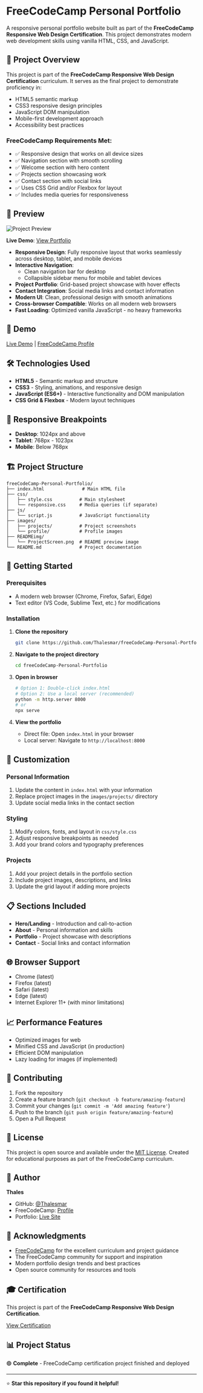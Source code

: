 # FreeCodeCamp Personal Portfolio

A responsive personal portfolio website built as part of the **FreeCodeCamp Responsive Web Design Certification**. This project demonstrates modern web development skills using vanilla HTML, CSS, and JavaScript.

## 🎯 Project Overview

This project is part of the **FreeCodeCamp Responsive Web Design Certification** curriculum. It serves as the final project to demonstrate proficiency in:

- HTML5 semantic markup
- CSS3 responsive design principles
- JavaScript DOM manipulation
- Mobile-first development approach
- Accessibility best practices

### FreeCodeCamp Requirements Met:
- ✅ Responsive design that works on all device sizes
- ✅ Navigation section with smooth scrolling
- ✅ Welcome section with hero content
- ✅ Projects section showcasing work
- ✅ Contact section with social links
- ✅ Uses CSS Grid and/or Flexbox for layout
- ✅ Includes media queries for responsiveness

## 🌟 Preview

![Project Preview](./READMEimg/ProjectScreen.png)

**Live Demo**: [View Portfolio](https://thalesmar.github.io/freeCodeCamp-Personal-Portfolio/) <!-- Update with actual GitHub Pages URL -->

- **Responsive Design**: Fully responsive layout that works seamlessly across desktop, tablet, and mobile devices
- **Interactive Navigation**: 
  - Clean navigation bar for desktop
  - Collapsible sidebar menu for mobile and tablet devices
- **Project Portfolio**: Grid-based project showcase with hover effects
- **Contact Integration**: Social media links and contact information
- **Modern UI**: Clean, professional design with smooth animations
- **Cross-browser Compatible**: Works on all modern web browsers
- **Fast Loading**: Optimized vanilla JavaScript - no heavy frameworks

## 🚀 Demo

[Live Demo](https://thalesmar.github.io/freeCodeCamp-Personal-Portfolio/) | [FreeCodeCamp Profile](https://www.freecodecamp.org/Thalesmar) <!-- Update with actual URLs -->

## 🛠️ Technologies Used

- **HTML5** - Semantic markup and structure
- **CSS3** - Styling, animations, and responsive design
- **JavaScript (ES6+)** - Interactive functionality and DOM manipulation
- **CSS Grid & Flexbox** - Modern layout techniques

## 📱 Responsive Breakpoints

- **Desktop**: 1024px and above
- **Tablet**: 768px - 1023px
- **Mobile**: Below 768px

## 🏗️ Project Structure

```
freeCodeCamp-Personal-Portfolio/
├── index.html              # Main HTML file
├── css/
│   ├── style.css          # Main stylesheet
│   └── responsive.css     # Media queries (if separate)
├── js/
│   └── script.js          # JavaScript functionality
├── images/
│   ├── projects/          # Project screenshots
│   └── profile/           # Profile images
├── READMEimg/
│   └── ProjectScreen.png  # README preview image
└── README.md              # Project documentation
```

## 🚀 Getting Started

### Prerequisites

- A modern web browser (Chrome, Firefox, Safari, Edge)
- Text editor (VS Code, Sublime Text, etc.) for modifications

### Installation

1. **Clone the repository**
   ```bash
   git clone https://github.com/Thalesmar/freeCodeCamp-Personal-Portfolio.git
   ```

2. **Navigate to the project directory**
   ```bash
   cd freeCodeCamp-Personal-Portfolio
   ```

3. **Open in browser**
   ```bash
   # Option 1: Double-click index.html
   # Option 2: Use a local server (recommended)
   python -m http.server 8000
   # or
   npx serve
   ```

4. **View the portfolio**
   - Direct file: Open `index.html` in your browser
   - Local server: Navigate to `http://localhost:8000`

## 🎨 Customization

### Personal Information
1. Update the content in `index.html` with your information
2. Replace project images in the `images/projects/` directory
3. Update social media links in the contact section

### Styling
1. Modify colors, fonts, and layout in `css/style.css`
2. Adjust responsive breakpoints as needed
3. Add your brand colors and typography preferences

### Projects
1. Add your project details in the portfolio section
2. Include project images, descriptions, and links
3. Update the grid layout if adding more projects

## 📋 Sections Included

- **Hero/Landing** - Introduction and call-to-action
- **About** - Personal information and skills
- **Portfolio** - Project showcase with descriptions
- **Contact** - Social links and contact information

## 🌐 Browser Support

- Chrome (latest)
- Firefox (latest)
- Safari (latest)
- Edge (latest)
- Internet Explorer 11+ (with minor limitations)

## 📈 Performance Features

- Optimized images for web
- Minified CSS and JavaScript (in production)
- Efficient DOM manipulation
- Lazy loading for images (if implemented)

## 🤝 Contributing

1. Fork the repository
2. Create a feature branch (`git checkout -b feature/amazing-feature`)
3. Commit your changes (`git commit -m 'Add amazing feature'`)
4. Push to the branch (`git push origin feature/amazing-feature`)
5. Open a Pull Request

## 📄 License

This project is open source and available under the [MIT License](LICENSE). Created for educational purposes as part of the FreeCodeCamp curriculum.

## 👤 Author

**Thales**
- GitHub: [@Thalesmar](https://github.com/Thalesmar)
- FreeCodeCamp: [Profile](https://www.freecodecamp.org/Thalesmar) <!-- Update with actual profile -->
- Portfolio: [Live Site](https://thalesmar.github.io/freeCodeCamp-Personal-Portfolio/)

## 🙏 Acknowledgments

- [FreeCodeCamp](https://www.freecodecamp.org/) for the excellent curriculum and project guidance
- The FreeCodeCamp community for support and inspiration
- Modern portfolio design trends and best practices
- Open source community for resources and tools

## 🎓 Certification

This project is part of the **FreeCodeCamp Responsive Web Design Certification**. 

[View Certification](https://www.freecodecamp.org/certification/Thalesmar/responsive-web-design) <!-- Update when earned -->

## 📊 Project Status

🟢 **Complete** - FreeCodeCamp certification project finished and deployed

---

⭐ **Star this repository if you found it helpful!**